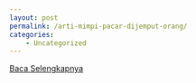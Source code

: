 ```yaml
---
layout: post
permalink: /arti-mimpi-pacar-dijemput-orang/
categories:
    - Uncategorized
---
```


[Baca Selengkapnya](/08)